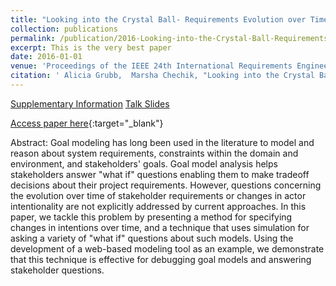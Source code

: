 ```yaml
---
title: "Looking into the Crystal Ball- Requirements Evolution over Time"
collection: publications
permalink: /publication/2016-Looking-into-the-Crystal-Ball-Requirements-Evolution-over-Time
excerpt: This is the very best paper
date: 2016-01-01
venue: 'Proceedings of the IEEE 24th International Requirements Engineering Conference RE'
citation: ' Alicia Grubb,  Marsha Chechik, "Looking into the Crystal Ball- Requirements Evolution over Time." Proceedings of the IEEE 24th International Requirements Engineering Conference RE, 2016.'
---
```

[Supplementary Information](http://www.cs.toronto.edu/~amgrubb/archive/RE16-Supplement/) [Talk Slides](http://www.cs.toronto.edu/~amgrubb/archive/RE16-Talk.pdf)

[Access paper here](http://www.cs.toronto.edu/~amgrubb/archive/RE16.pdf){:target="_blank"}

Abstract: Goal modeling has long been used in the literature to model and reason about system requirements, constraints within the domain and environment, and stakeholders' goals. Goal model analysis helps stakeholders answer "what if" questions enabling them to make tradeoff decisions about their project requirements. However, questions concerning the evolution over time of stakeholder requirements or changes in actor intentionality are not explicitly addressed by current approaches. In this paper, we tackle this problem by presenting a method for specifying changes in intentions over time, and a technique that uses simulation for asking a variety of "what if" questions about such models. Using the development of a web-based modeling tool as an example, we demonstrate that this technique is effective for debugging goal models and answering stakeholder questions.
